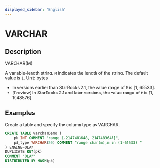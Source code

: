 ```yaml
---
displayed_sidebar: "English"
---
```


# VARCHAR

## Description

VARCHAR(M)

A variable-length string. `M` indicates the length of the string. The default value is `1`. Unit: bytes.

- In versions earlier than StarRocks 2.1, the value range of `M` is [1, 65533].
- [Preview] In StarRocks 2.1 and later versions, the value range of `M` is [1, 1048576].

## Examples

Create a table and specify the column type as VARCHAR.

```SQL
CREATE TABLE varcharDemo (
    pk INT COMMENT "range [-2147483648, 2147483647]",
    pd_type VARCHAR(20) COMMENT "range char(m),m in (1-65533) "
) ENGINE=OLAP 
DUPLICATE KEY(pk)
COMMENT "OLAP"
DISTRIBUTED BY HASH(pk)
```
